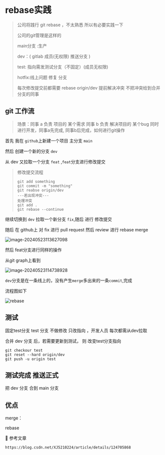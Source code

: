 # rebase实践

> 公司将践行 git rebase ，不太熟悉 所以有必要实践一下
>
> 公司的git管理是这样的
>
> main分支 :生产
>
> dev：( gitlab 成员(无权限) 推送分支 )
>
> test: 指向需发测试分支（不固定）(成员无权限)
>
> hotfix:线上问题 修复 分支
>
> 每次修改提交前都需要 rebase origin/dev 提前解决冲突 不把冲突给到合并分支的同事

## git 工作流

> 场景：同事 a 负责 项目的 某个需求  同事 b 负责 解决项目的 某个bug 同时进行开发，同事a先完成, 同事b后完成，如何进行git操作

首先 我在 `github`上新建一个项目 主分支 `main`

然后 创建一个新的分支 `dev` 

从 dev 又拉取一个分支 `feat` ,`feat`分支进行修改提交

>修改提交流程
>
>```
>git add something
>git commit -m "something"
>git reabse origin/dev
>---若出现冲突---
>处理冲突
>git add .
>git rebase --continue
>```
>
>

继续切换到 `dev` 拉取一个新分支 `fix`,随后 进行 修改提交

随后 在 github上 对  fix 进行 pull request   然后 review 进行 rebase merge

![image-20240523113627098](https://cdn.liboqiao.top/markdown/image-20240523113627098.png)

然后 feat分支进行同样的操作

从git graph上看到

![image-20240523114738928](https://cdn.liboqiao.top/markdown/image-20240523114738928.png)

`dev`分支是在一条线上的，没有产生`merge`多出来的一条`commit`,完成

流程图如下

![rebase](https://cdn.liboqiao.top/markdown/rebase.drawio.png)

## 测试

固定test分支 test 分支 不做修改 只改指向 ，开发人员 每次都需从dev拉取

合并 dev 分支 后，若需要更新到测试， 则 改变test分支指向

 ```
 git checkour test 
 git reset --hard origin/dev
 git push -u origin test
 ```

## 测试完成 推送正式

把 dev 分支 合到 main 分支

## 优点

merge：

rebase

📎 参考文章

`https://blog.csdn.net/XJ5210224/article/details/124705868`

